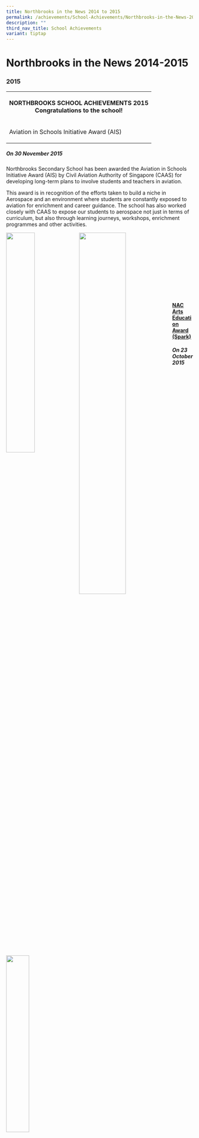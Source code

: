 ```yaml
---
title: Northbrooks in the News 2014 to 2015
permalink: /achievements/School-Achievements/Northbrooks-in-the-News-2014-2015/
description: ""
third_nav_title: School Achievements
variant: tiptap
---
```

<h1>Northbrooks in the News 2014-2015</h1>
<h3>2015</h3>
<table>
<tbody>
<tr>
<th rowspan="1" colspan="1">
<p>NORTHBROOKS SCHOOL ACHIEVEMENTS 2015
<br>Congratulations to the school!</p>
</th>
</tr>
<tr>
<td rowspan="1" colspan="1">
<p>Aviation in Schools Initiative Award (AIS)</p>
</td>
</tr>
</tbody>
</table>
<h5>On 30 November 2015</h5>
<p>Northbrooks Secondary School has been awarded the Aviation in Schools
Initiative Award (AIS) by Civil Aviation Authority of Singapore (CAAS)
for developing long-term plans to involve students and teachers in aviation.</p>
<p>This award is in recognition of the efforts taken to build a niche in
Aerospace and an environment where students are constantly exposed to aviation
for enrichment and career guidance. The school has also worked closely
with CAAS to expose our students to aerospace not just in terms of curriculum,
but also through learning journeys, workshops, enrichment programmes and
other activities.</p>
<div class="isomer-image-wrapper">
<img style="width:39%;float:left" height="auto" width="100%" src="/images/AIS1.jpg">
</div>
<div class="isomer-image-wrapper">
<img style="width:50%;float:left" height="auto" width="100%" src="/images/AIS2.jpeg">
</div>
<p>
<br>
<br>
<br>
<br>
<br>
<br>
<br>
<br>
<br>
<br>
<br> <strong><u>NAC Arts Education Award (Spark)</u></strong>
</p>
<h5>On 23 October 2015</h5>
<div class="isomer-image-wrapper">
<img style="width:35%" height="auto" width="100%" src="/images/NAC%20Arts%20Education%20Award%20(Spark).jpg">
</div>
<p>Northbrooks has been awarded the&nbsp;<strong><u>NAC Arts Education Award</u></strong>&nbsp;(Spark),
(Nov 2015 – Nov 2019). The NAC Arts Education Award (NAEA) is a national
arts award conferred by the National Arts Council to encourage schools
to provide holistic arts education for their students; it also provides
schools with a framework to guide the development of good arts education
practices and programmes.</p>
<p><strong>School Green Awards &amp; 3R Awards</strong>
</p>
<h5>On 19 October 2015</h5>
<p>Northbrooks Secondary School has been active in championing green efforts
to educate our students on the 3Rs through learning experiences and programmes.</p>
<p>Here are some of the noteworthy highlights of the year.</p>
<div class="isomer-image-wrapper">
<img style="width:65%" height="auto" width="100%" src="/images/AIS3.jpeg">
</div>
<p>In October 2014, Lower Secondary students learned how to make recycled
flowers from plastic bags in a Values-In-Action project entitled ‘Tribute
to Our Unsung Heroes’. These carnation bouquets and some handwritten messages
were presented to our non-teaching and cleaning staff to show our appreciation
towards them.</p>
<div class="isomer-image-wrapper">
<img style="width:65%" height="auto" width="100%" src="/images/AIS4.jpeg">
</div>
<p>The Secondary 2 students designed games booths from recycled materials
as part of their post-examination activities in May 2015. Students were
invited to try out the games to win prizes.</p>
<p>These efforts have been recognised at the SEC-Starhub School Green Awards
(SGA) and 3R Awards this year, with Northbrooks being awarded the&nbsp;<strong>Lotus Sustained Achievement Award</strong>&nbsp;and
the&nbsp;<strong>Gold Award</strong>&nbsp;respectively!</p>
<p><strong><u>N6 Cluster Frisbee Competition</u></strong>
</p>
<h5>On 10 September 2015</h5>
<div class="isomer-image-wrapper">
<img style="width:220px;height:290px;margin-left:15px;" height="auto" width="100%" src="/images/Frisbee.jpg">
</div>
<p>During the&nbsp;<strong>N6 Cluster Sports Fiesta</strong>&nbsp;that was
held on 28th August, Northbrooks sent two teams of students and one team
of teachers to compete in the Ultimate Frisbee competition.</p>
<p>One team of students emerged &nbsp;<strong>CHAMPIONS</strong>&nbsp;and
the other team of students came in&nbsp;<strong>6th out of 10</strong>!
Our students were truly gracious champions as they also cheered for other
schools when they were playing the game. Their team spirit, fortitude in
competition and graciousness certainly embodied the school values and Champion
mindset that we aspire for our students to achieve.</p>
<p>The staff team came in 4th out of 7 teams.</p>
<p><strong><u>SG50 Inter-Cluster Ultimate Frisbee Competition</u></strong>
</p>
<h5>On 28 May 2015</h5>
<div class="isomer-image-wrapper">
<img style="width:65%" height="auto" width="100%" src="/images/AIS5.png">
</div>
<p>Ministry of Education's Physical Education and Sports Education Branch
organized an Inter-cluster Ultimate Frisbee Competition (Youth Celebrate!
Jubilee Cup) for schools on 25th May 2015.&nbsp; Our cluster, N6 emerged
as overall SECOND position in the North Zone! The champion team would represent
the zone in the national competition against the 3 other zones.</p>
<div class="isomer-image-wrapper">
<img style="width:60%" height="auto" width="100%" src="/images/AIS6.png">
</div>
<p>Four of our student councillors have been training hard under the tutelage
of Ms Irene Heng, HOD PE from Yio Chu Kang Secondary School and they were
part of the team that came in Second!</p>
<table>
<tbody>
<tr>
<th rowspan="1" colspan="1">
<p>Name</p>
</th>
<th rowspan="1" colspan="1">
<p>Class</p>
</th>
</tr>
<tr>
<td rowspan="1" colspan="1">
<p>ANDI PUTRA B NORMAN</p>
</td>
<td rowspan="1" colspan="1">
<p>3G</p>
</td>
</tr>
<tr>
<td rowspan="1" colspan="1">
<p>MAS ATHIRAH BTE MAZALI</p>
</td>
<td rowspan="1" colspan="1">
<p>3G</p>
</td>
</tr>
<tr>
<td rowspan="1" colspan="1">
<p>IMRAN IMTIAZ BARAKATHULLA</p>
</td>
<td rowspan="1" colspan="1">
<p>3T1</p>
</td>
</tr>
<tr>
<td rowspan="1" colspan="1">
<p>LEUNG WEI YENG</p>
</td>
<td rowspan="1" colspan="1">
<p>3T1</p>
</td>
</tr>
</tbody>
</table>
<p><strong><u>Good Neighbour Award 2015</u></strong>
</p>
<h5>On 27 May 2015</h5>
<div class="isomer-image-wrapper">
<img style="width:200px;height:240px;margin-left:15px;" height="auto" width="100%" src="/images/AIS7.jpg">
</div>
<p>The Good Neighbour Award Ceremony 2015 was held on 23 May 2015, Saturday.
Eleazar Zyrille Magundayao from Sec 1Empathy received the&nbsp;<strong>Good Neighbour Award – National Award (Student Category).</strong>&nbsp;&nbsp;She
has demonstrated exemplary neighbourly spirit.&nbsp; Her kind deeds for
her neighbours are a great inspiration for others to emulate (the full
story is appended in Annex A). During this Award Ceremony, 14 National
Recipients (Open and Student Category) was honoured, including Zyrille.&nbsp;
There will also be a week-long exhibition where the Good Neighbour Award
2015 recipients and their inspiring stories will be showcased at the HDB
Community Week 2015 exhibition, from 24 May to 31 May 2015 at the HDB Hub
Mall at Toa Payoh.</p>
<div class="isomer-image-wrapper">
<img style="width:80%" height="auto" width="100%" src="/images/AIS8.png">
</div>
<h3>2014</h3>
<table>
<tbody>
<tr>
<td rowspan="1" colspan="1">
<p>NORTHBROOKS SCHOOL ACHIEVEMENTS 2014
<br>Congratulations to the school!</p>
</td>
</tr>
</tbody>
</table>
<p><strong><u>N3 Cluster Aesthetics Collaboration with Hougang Mall</u></strong>
</p>
<div class="isomer-image-wrapper">
<img style="width:90px;height:100px;margin-left:15px;" height="auto" width="100%" src="/images/AIS9.jpg">
</div>
<h5>On&nbsp;19 September 2014</h5>
<p>As part of N3 Cluster, Northbrooks Secondary School was pleased to contribute
several artworks created by our students for an Art community outreach
project in collaboration with Asiamalls Management Pte Ltd. The students
were invited to paint on A2-sized canvases, to illustrate what the national
spirit means to them. Artworks by Brooksians are among the 184 beautiful
art pieces on display in the impressive three-dimensional art installation,
hung from the skylight in the atrium of Hougang Mall. The massive art installation
was aimed at creating for shoppers a unique experience in which they would
be able to enjoy and appreciate artwork by students. The exhibits will
be on display in the mall until mid-November 2014.</p>
<p><strong>Click</strong>&nbsp;<strong><a href="/files/AIS9.pdf" rel="noopener noreferrer nofollow" target="_blank">here</a></strong>&nbsp;<strong>to view the larger image</strong>
</p>
<p><strong><u>YOUth Got Talent Singing&nbsp;Competition</u></strong>
</p>
<h5>On 25 August 2014</h5>
<div class="isomer-image-wrapper">
<img style="width:60%" height="auto" width="100%" src="/images/AIS10.jpeg">
</div>
<p>Since 2009, T-Net Club (Teens Network Club) has been organizing YOUth
Got Talent Singing Competition annually to allow youths in Singapore to
showcase their talents and develop self-confidence through the competition.&nbsp;</p>
<p>This year, 2 students went for the audition.&nbsp;Our Brooksian, Ahmad
Irfan,&nbsp;was 1 of the 10 finalists out of 100 over participants of the
competition. On Saturday, 16 August 2014,&nbsp;he took part in the&nbsp;finals
at Plaza Singapura. His charisma, popular song choice and a large amount
of audience who clapped along&nbsp;won him the&nbsp;"Most Supporter Team"
award.</p>
<div class="isomer-image-wrapper">
<img style="width:60%" height="auto" width="100%" src="/images/AIS11.png">
</div>
<table>
<tbody>
<tr>
<th rowspan="1" colspan="1">
<p>S/N</p>
</th>
<th rowspan="1" colspan="1">
<p>Name</p>
</th>
<th rowspan="1" colspan="1">
<p>Class</p>
</th>
</tr>
<tr>
<td rowspan="1" colspan="1">
<p>1</p>
</td>
<td rowspan="1" colspan="1">
<p>AHMAD IRFAN B AHMAD ZAIDI</p>
</td>
<td rowspan="1" colspan="1">
<p>3G</p>
</td>
</tr>
<tr>
<td rowspan="1" colspan="1">
<p>2</p>
</td>
<td rowspan="1" colspan="1">
<p>TANTI NUR MUTIARA BTE ZAINAL</p>
</td>
<td rowspan="1" colspan="1">
<p>1T</p>
</td>
</tr>
</tbody>
</table>
<p><strong><u>People's Association Community Spirit Awards 2014</u></strong>
</p>
<div class="isomer-image-wrapper">
<img style="width:190px;height:290px;margin-left:15px;" height="auto" width="100%" src="/images/AIS12.jpg">
</div>
<h5>On 5 August 2014</h5>
<p>On Friday, 1 August 2014, Northbrooks received the People’s Association
Community Spirit Award for the&nbsp; 3rd consecutive year, in recognition
of its partnership of, and contributions towards the community.</p>
<p><strong>Click</strong>&nbsp;<strong><a href="/files/AIS12.pdf" rel="noopener noreferrer nofollow" target="_blank">here</a></strong>&nbsp;<strong>to view the larger image</strong>
</p>